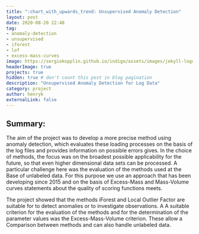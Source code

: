 ```yaml
---
title: ":chart_with_upwards_trend: Unsupervised Anomaly Detection"
layout: post
date: 2020-08-20 22:48
tag:
- anomaly-detection
- unsupervised
- iforest
- lof
- excess-mass-curves
image: https://sergiokopplin.github.io/indigo/assets/images/jekyll-logo-light-solid.png
headerImage: true
projects: true
hidden: true # don't count this post in blog pagination
description: "Unsupervised Anomaly Detection for Log Data"
category: project
author: henryk
externalLink: false
---
```


## Summary:

<p>The aim of the project was to develop a more precise method using anomaly detection,
which evaluates these loading processes on the basis of the log files and provides information on possible errors
gives. In the choice of methods, the focus was on the broadest possible applicability
for the future, so that even higher dimensional data sets can be processed.
A particular challenge here was the evaluation of the methods used at the
Base of unlabeled data. For this purpose we use an approach that has been developing since 2015
and on the basis of Excess-Mass and Mass-Volume curves statements about the quality of
scoring functions meets.</p>

<p>The project showed that the methods iForest and Local Outlier Factor are suitable for
to detect anomalies or to investigate observations. A
A suitable criterion for the evaluation of the methods and for the determination of the parameter values was the Excess-Mass-Volume criterion. These allow a
Comparison between methods and can also handle unlabeled data.</p>
